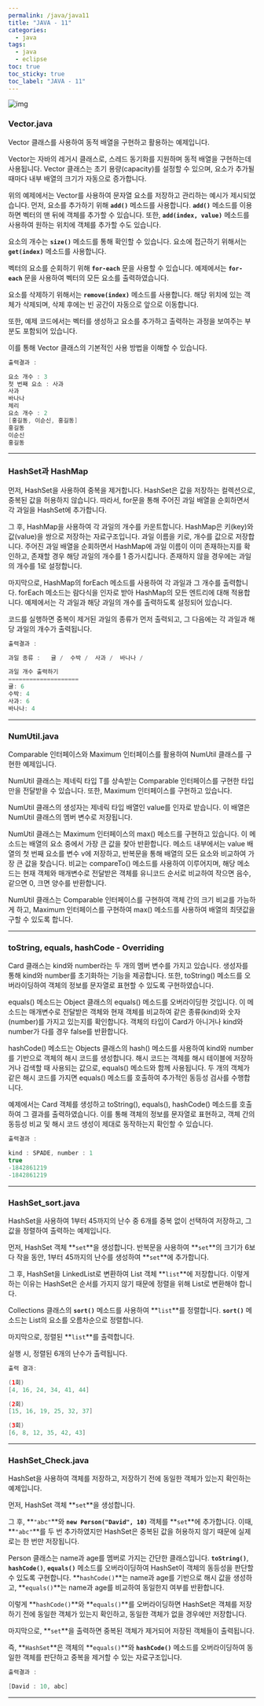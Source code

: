 ```yaml
---
permalink: /java/java11
title: "JAVA - 11"
categories:
  - java
tags:
  - java
  - eclipse
toc: true
toc_sticky: true
toc_label: "JAVA - 11"
---
```


![img](/images/java/java.jpg)

### Vector.java

<script src="https://gist.github.com/junyihong/92b63e800e008429063b167e4fd0ac63.js"></script>

Vector 클래스를 사용하여 동적 배열을 구현하고 활용하는 예제입니다.

Vector는 자바의 레거시 클래스로, 스레드 동기화를 지원하며 동적 배열을 구현하는데 사용됩니다. Vector 클래스는 초기 용량(capacity)를 설정할 수 있으며, 요소가 추가될 때마다 내부 배열의 크기가 자동으로 증가합니다.

위의 예제에서는 Vector를 사용하여 문자열 요소를 저장하고 관리하는 예시가 제시되었습니다. 먼저, 요소를 추가하기 위해 **`add()`** 메소드를 사용합니다. **`add()`** 메소드를 이용하면 벡터의 맨 뒤에 객체를 추가할 수 있습니다. 또한, **`add(index, value)`** 메소드를 사용하여 원하는 위치에 객체를 추가할 수도 있습니다.

요소의 개수는 **`size()`** 메소드를 통해 확인할 수 있습니다. 요소에 접근하기 위해서는 **`get(index)`** 메소드를 사용합니다.

벡터의 요소를 순회하기 위해 **`for-each`** 문을 사용할 수 있습니다. 예제에서는 **`for-each`** 문을 사용하여 벡터의 모든 요소를 출력하였습니다.

요소를 삭제하기 위해서는 **`remove(index)`** 메소드를 사용합니다. 해당 위치에 있는 객체가 삭제되며, 삭제 후에는 빈 공간이 자동으로 앞으로 이동합니다.

또한, 예제 코드에서는 벡터를 생성하고 요소를 추가하고 출력하는 과정을 보여주는 부분도 포함되어 있습니다.

이를 통해 Vector 클래스의 기본적인 사용 방법을 이해할 수 있습니다.

```java
출력결과 :

요소 개수 : 3
첫 번째 요소 : 사과
사과
바나나
체리
요소 개수 : 2
[홍길동, 이순신, 홍길동]
홍길동
이순신
홍길동
```

---

### HashSet과 HashMap

<script src="https://gist.github.com/junyihong/df0a4e36ba955b44feb7ad90c6f2a3a2.js"></script>

먼저, HashSet을 사용하여 중복을 제거합니다. HashSet은 값을 저장하는 컬렉션으로, 중복된 값을 허용하지 않습니다. 따라서, for문을 통해 주어진 과일 배열을 순회하면서 각 과일을 HashSet에 추가합니다.

그 후, HashMap을 사용하여 각 과일의 개수를 카운트합니다. HashMap은 키(key)와 값(value)을 쌍으로 저장하는 자료구조입니다. 과일 이름을 키로, 개수를 값으로 저장합니다. 주어진 과일 배열을 순회하면서 HashMap에 과일 이름이 이미 존재하는지를 확인하고, 존재할 경우 해당 과일의 개수를 1 증가시킵니다. 존재하지 않을 경우에는 과일의 개수를 1로 설정합니다.

마지막으로, HashMap의 forEach 메소드를 사용하여 각 과일과 그 개수를 출력합니다. forEach 메소드는 람다식을 인자로 받아 HashMap의 모든 엔트리에 대해 적용합니다. 예제에서는 각 과일과 해당 과일의 개수를 출력하도록 설정되어 있습니다.

코드를 실행하면 중복이 제거된 과일의 종류가 먼저 출력되고, 그 다음에는 각 과일과 해당 과일의 개수가 출력됩니다.

```java
출력결과 :

과일 종류 :   귤 /  수박 /  사과 /  바나나 /

과일 개수 출력하기
====================
귤: 6
수박: 4
사과: 6
바나나: 4
```

---

### NumUtil.java

<script src="https://gist.github.com/junyihong/beea630beb48ec389a3682d56a7e4934.js"></script>

Comparable<T> 인터페이스와 Maximum 인터페이스를 활용하여 NumUtil 클래스를 구현한 예제입니다.

NumUtil 클래스는 제네릭 타입 T를 상속받는 Comparable 인터페이스를 구현한 타입만을 전달받을 수 있습니다. 또한, Maximum 인터페이스를 구현하고 있습니다.

NumUtil 클래스의 생성자는 제네릭 타입 배열인 value를 인자로 받습니다. 이 배열은 NumUtil 클래스의 멤버 변수로 저장됩니다.

NumUtil 클래스는 Maximum 인터페이스의 max() 메소드를 구현하고 있습니다. 이 메소드는 배열의 요소 중에서 가장 큰 값을 찾아 반환합니다. 메소드 내부에서는 value 배열의 첫 번째 요소를 변수 v에 저장하고, 반복문을 통해 배열의 모든 요소와 비교하여 가장 큰 값을 찾습니다. 비교는 compareTo() 메소드를 사용하여 이루어지며, 해당 메소드는 현재 객체와 매개변수로 전달받은 객체를 유니코드 순서로 비교하여 작으면 음수, 같으면 0, 크면 양수를 반환합니다.

NumUtil 클래스는 Comparable 인터페이스를 구현하여 객체 간의 크기 비교를 가능하게 하고, Maximum 인터페이스를 구현하여 max() 메소드를 사용하여 배열의 최댓값을 구할 수 있도록 합니다.

---

### toString, equals, hashCode - Overriding

<script src="https://gist.github.com/junyihong/cd621b9655c05a65434cff0e45c874e4.js"></script>

Card 클래스는 kind와 number라는 두 개의 멤버 변수를 가지고 있습니다. 생성자를 통해 kind와 number를 초기화하는 기능을 제공합니다. 또한, toString() 메소드를 오버라이딩하여 객체의 정보를 문자열로 표현할 수 있도록 구현하였습니다.

equals() 메소드는 Object 클래스의 equals() 메소드를 오버라이딩한 것입니다. 이 메소드는 매개변수로 전달받은 객체와 현재 객체를 비교하여 같은 종류(kind)와 숫자(number)를 가지고 있는지를 확인합니다. 객체의 타입이 Card가 아니거나 kind와 number가 다를 경우 false를 반환합니다.

hashCode() 메소드는 Objects 클래스의 hash() 메소드를 사용하여 kind와 number를 기반으로 객체의 해시 코드를 생성합니다. 해시 코드는 객체를 해시 테이블에 저장하거나 검색할 때 사용되는 값으로, equals() 메소드와 함께 사용됩니다. 두 개의 객체가 같은 해시 코드를 가지면 equals() 메소드를 호출하여 추가적인 동등성 검사를 수행합니다.

예제에서는 Card 객체를 생성하고 toString(), equals(), hashCode() 메소드를 호출하여 그 결과를 출력하였습니다. 이를 통해 객체의 정보를 문자열로 표현하고, 객체 간의 동등성 비교 및 해시 코드 생성이 제대로 동작하는지 확인할 수 있습니다.

```java
출력결과 :

kind : SPADE, number : 1
true
-1842861219
-1842861219
```

---

### HashSet_sort.java

<script src="https://gist.github.com/junyihong/a889cbc143c1275572658f38f1e23198.js"></script>

HashSet을 사용하여 1부터 45까지의 난수 중 6개를 중복 없이 선택하여 저장하고, 그 값을 정렬하여 출력하는 예제입니다.

먼저, HashSet 객체 **`set`**을 생성합니다. 반복문을 사용하여 **`set`**의 크기가 6보다 작을 동안, 1부터 45까지의 난수를 생성하여 **`set`**에 추가합니다.

그 후, HashSet을 LinkedList로 변환하여 List 객체 **`list`**에 저장합니다. 이렇게 하는 이유는 HashSet은 순서를 가지지 않기 때문에 정렬을 위해 List로 변환해야 합니다.

Collections 클래스의 **`sort()`** 메소드를 사용하여 **`list`**를 정렬합니다. **`sort()`** 메소드는 List의 요소를 오름차순으로 정렬합니다.

마지막으로, 정렬된 **`list`**를 출력합니다.

실행 시, 정렬된 6개의 난수가 출력됩니다.

```java
출력 결과:

(1회)
[4, 16, 24, 34, 41, 44]

(2회)
[15, 16, 19, 25, 32, 37]

(3회)
[6, 8, 12, 35, 42, 43]
```

---

### HashSet_Check.java

<script src="https://gist.github.com/junyihong/0b53bddd584c8ea2c97bc07422c33f55.js"></script>

HashSet을 사용하여 객체를 저장하고, 저장하기 전에 동일한 객체가 있는지 확인하는 예제입니다.

먼저, HashSet 객체 **`set`**을 생성합니다.

그 후, **`"abc"`**와 **`new Person("David", 10)`** 객체를 **`set`**에 추가합니다. 이때, **`"abc"`**를 두 번 추가하였지만 HashSet은 중복된 값을 허용하지 않기 때문에 실제로는 한 번만 저장됩니다.

Person 클래스는 name과 age를 멤버로 가지는 간단한 클래스입니다. **`toString()`**, **`hashCode()`**, **`equals()`** 메소드를 오버라이딩하여 HashSet이 객체의 동등성을 판단할 수 있도록 구현합니다. **`hashCode()`**는 name과 age를 기반으로 해시 값을 생성하고, **`equals()`**는 name과 age를 비교하여 동일한지 여부를 반환합니다.

이렇게 **`hashCode()`**와 **`equals()`**를 오버라이딩하면 HashSet은 객체를 저장하기 전에 동일한 객체가 있는지 확인하고, 동일한 객체가 없을 경우에만 저장합니다.

마지막으로, **`set`**을 출력하면 중복된 객체가 제거되어 저장된 객체들이 출력됩니다.

즉, **`HashSet`**은 객체의 **`equals()`**와 **`hashCode()`** 메소드를 오버라이딩하여 동일한 객체를 판단하고 중복을 제거할 수 있는 자료구조입니다.

```java
출력결과 :

[David : 10, abc]
```

---
